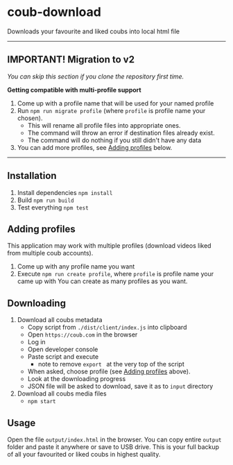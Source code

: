 # coub-download

Downloads your favourite and liked coubs into local html file

----

## IMPORTANT! Migration to v2

*You can skip this section if you clone the repository first time.*

**Getting compatible with multi-profile support**
1. Come up with a profile name that will be used for your named profile
1. Run `npm run migrate profile` (where `profile` is profile name your chosen).
	- This will rename all profile files into appropriate ones.
	- The command will throw an error if destination files already exist.
	- The command will do nothing if you still didn't have any data
1. You can add more profiles, see [Adding profiles](#adding-profiles) below.

----

## Installation

1. Install dependencies
`npm install`
1. Build
`npm run build`
1. Test everything
`npm test`

<a name="adding-profiles"></a>
## Adding profiles

This application may work with multiple profiles (download videos liked from multiple coub accounts).

1. Come up with any profile name you want
1. Execute `npm run create profile`, where `profile` is profile name your came up with
You can create as many profiles as you want.

## Downloading

1. Download all coubs metadata
	- Copy script from `./dist/client/index.js` into clipboard
	- Open `https://coub.com` in the browser
	- Log in
	- Open developer console
	- Paste script and execute
		- note to remove `export ` at the very top of the script
	- When asked, choose profile (see [Adding profiles](#adding-profiles) above).
	- Look at the downloading progress
	- JSON file will be asked to download, save it as to `input` directory
2. Download all coubs media files
	- `npm start`

## Usage

Open the file `output/index.html` in the browser.
You can copy entire `output` folder and paste it anywhere or save to USB drive. This is your full backup of all your favourited or liked coubs in highest quality.
